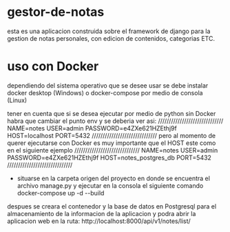 # gestor-de-notas
esta es una aplicacion construida sobre el framework de django para la gestion de notas personales, con edicion de contenidos, categorias ETC.

# uso con Docker
dependiendo del sistema operativo que se desee usar se debe instalar docker desktop (Windows) o docker-compose por medio de consola (Linux) 

tener en cuenta que si se desea ejecutar por medio de python sin Docker habra que cambiar el punto env y se deberia ver asi:
//////////////////////////////
NAME=notes
USER=admin
PASSWORD=e4ZXe621HZEthj9f
HOST=localhost
PORT=5432
//////////////////////////////
pero al momento de querer ejecutarse con Docker es muy importante que el HOST este como en el siguiente ejemplo
//////////////////////////////
NAME=notes
USER=admin
PASSWORD=e4ZXe621HZEthj9f
HOST=notes_postgres_db
PORT=5432
//////////////////////////////

- situarse en la carpeta origen del proyecto en donde se encuentra el archivo manage.py y ejecutar en la consola el siguiente comando
docker-compose up -d --build

despues se creara el contenedor y la base de datos en Postgresql para el almacenamiento de la informacion de la aplicacion y podra abrir la aplicacion web en la ruta:
http://localhost:8000/api/v1/notes/list/

